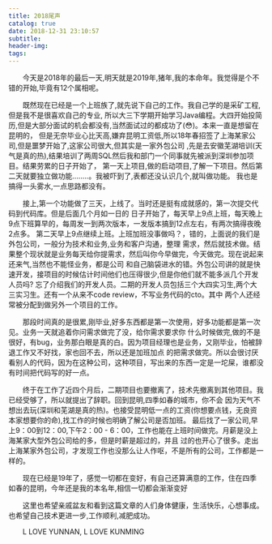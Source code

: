 ```yaml
---
title: 2018尾声
catalog: true
date: 2018-12-31 23:10:57
subtitle:
header-img:
tags:
---
```


&emsp;&emsp;今天是2018年的最后一天,明天就是2019年,猪年,我的本命年。我觉得是个不错的开始,毕竟有12个属相呢。
<p>&emsp;&emsp;既然现在已经是一个上班族了,就先说下自己的工作。我自己学的是采矿工程,但是我不是很喜欢自己的专业,
所以大三下学期开始学习Java编程。大四开始投简历,但是大部分面试的机会都没有,当然面试过的都成功了(😳)。本来一直是想留在昆明的，
但是无奈毕业心比天高,嫌弃昆明工资低,所以18年春招签了上海某家公司,但是噩梦开始了,这家公司很大,但其实是一家外包公司
,先是去安徽芜湖培训(天气是真的热),结果培训了两周SQL然后我和部门一个同事就先被派到深圳参加项目。结果劳累的日子开始了，
第一天上项目,做的启动项目,了解一下项目。然后第二天就要独立做功能........。我被吓到了,表都还没认识几个,就叫做功能。
我也是搞得一头雾水,一点思路都没有。    
</p>
<p>&emsp;&emsp;接上,第一个功能做了三天，上线了。当时还是挺有成就感的，第一次提交代码到代码库。但是后面几个月如一日的
日子开始了，每天早上9点上班，每天晚上9点下班算早的，每周发一到两次版本，一发版本搞到12点左右，有两次搞得夜晚2点多。
第二天早上9点继续上班。上班加班没事做吗？，错的，上面说的我们是外包公司，一般分为技术和业务,业务和客户沟通，整理
需求，然后就技术做。结果整个现状就是业务每天给你提需求，然后叫你今早做完，今天做完。现在说起来还来气,当然也不能怪业务，都是公司
和自己脑袋进水的错。外包公司讲的就是快速开发，接项目的时候估计时间他们也压得很少,但是你他们就不能多派几个开发人员吗?
忘了介绍我们的开发人员。二期的开发人员包括三个大四实习生,两个大三实习生。还有一个从来不code review，不写业务代码的cto。其中
两个人还经常被分配到做另外一个项目的工作。    
</p>
<p>
&emsp;&emsp;那段时间真的是很累,刚毕业,好多东西都是第一次使用，好多功能都是第一次见。业务一天就追着你问需求做完了没，给你需求要求你
什么时候做完,做的不是很好，有bug，业务那白眼是真的白。因为项目经理也是业务，又刚毕业，怕被辞退工作又不好找，家也回不去，所以还是加班加点
的把需求做完。所以会很讨厌看别人的代码，因为在这种公司，这种项目，写出来的东西一定是一坨屎，谁都没有时间把代码写的好一点。  
</p>
<p>
&emsp;&emsp;终于在工作了近四个月后，二期项目也要撤离了，技术先撤离到其他项目。我已经受够了，所以就提出了辞职。回到昆明,四季如春的城市，你不会
因为天气不想出去玩(深圳和芜湖是真的热)。也接受昆明低一点的工资(你想要点钱，无良资本家想要你的命),找工作的时候也明确了解公司是否加班。
最后找了一家公司,早上9：00到12：00,下午2：00 - 6：00，工作也能在上班时间做完。月薪是没上海某家大型外包公司给的多，但是时薪是超过的，并且
过的也开心了很多。走出上海某家外包公司，才发现工作也没那么让人作呕，不是所有的公司，工作都是一样的。
</p>

<p>
&emsp;&emsp;现在已经是19年了，感觉一切都在变好，有自己还算满意的工作，住在四季如春的昆明，今年还是我的本名年,相信一切都会渐渐变好
</p>

<p>
&emsp;&emsp;这里也希望亲戚盆友和看到这篇文章的人们身体健康，生活快乐，心想事成。也希望自己技术更进一步,工作顺利,减肥成功。
</p>

<p>
&emsp;&emsp;L LOVE YUNNAN, L LOVE KUNMING
</p>
